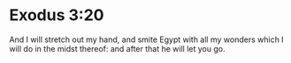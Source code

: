 # Exodus 3:20

And I will stretch out my hand, and smite Egypt with all my wonders which I will do in the midst thereof: and after that he will let you go.